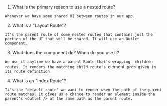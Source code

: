 1. What is the primary reason to use a nested route?

`Whenever we have some shared UI between routes in our app.`


2. What is a "Layout Route"?

`It's the parent route of some nested routes that contains just
the portion of the UI that will be shared. It will use an Outlet
component.`


3. What does the <Outlet /> component do? When do you use it?

`We use it anytime we have a parent Route that's wrapping 
children routes. It renders the matching child route's
`element` prop given in its route definition`


4. What is an "Index Route"?

`It's the "default route" we want to render when the path
of the parent route matches. It gives us a chance to render
an element inside the parent's <Outlet /> at the same path
as the parent route.`
